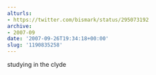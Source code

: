 ```yaml
---
alturls:
- https://twitter.com/bismark/status/295073192
archive:
- 2007-09
date: '2007-09-26T19:34:18+00:00'
slug: '1190835258'
---
```


studying in the clyde

